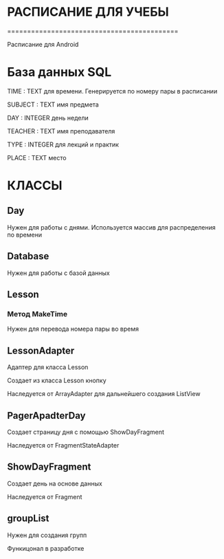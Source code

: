 # РАСПИСАНИЕ ДЛЯ УЧЕБЫ

===========================================

Расписание для Android

# База данных SQL

TIME : TEXT для времени. Генерируется по номеру пары в расписании

SUBJECT : TEXT имя предмета

DAY : INTEGER день недели 

TEACHER : TEXT имя преподавателя

TYPE : INTEGER для лекций и практик

PLACE : TEXT место

# КЛАССЫ 



## Day 

Нужен для работы с днями. Используется массив для распределения по времени



## Database

Нужен для работы с базой данных

## Lesson

### Метод MakeTime

Нужен для перевода номера пары во время


 
## LessonAdapter

Адаптер для класса Lesson

Создает из класса Lesson кнопку

Наследуется от ArrayAdapter для дальнейшего создания ListView



## PagerApadterDay

Создает страницу дня с помощью ShowDayFragment

Наследуется от FragmentStateAdapter



## ShowDayFragment

Создает день на основе данных

Наследуется от Fragment



## groupList

Нужен для создания групп

Функицонал в разработке












